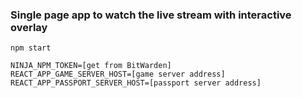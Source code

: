 ### Single page app to watch the live stream with interactive overlay

```
npm start
```

```
NINJA_NPM_TOKEN=[get from BitWarden]
REACT_APP_GAME_SERVER_HOST=[game server address]
REACT_APP_PASSPORT_SERVER_HOST=[passport server address]
```
